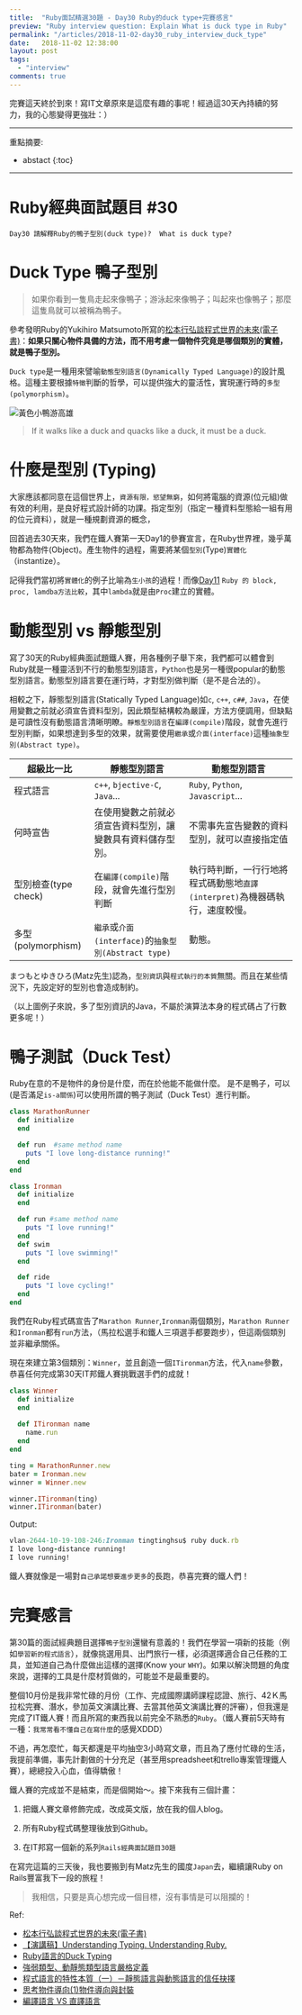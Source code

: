 ```yaml
---
title:  "Ruby面試精選30題 - Day30 Ruby的duck type+完賽感言"
preview: "Ruby interview question: Explain What is duck type in Ruby"
permalink: "/articles/2018-11-02-day30_ruby_interview_duck_type"
date:   2018-11-02 12:38:00
layout: post
tags: 
  - "interview"
comments: true
---
```


完賽這天終於到來！寫IT文章原來是這麼有趣的事呢！經過這30天內持續的努力，我的心態變得更強壯：）
<!-- more -->
---

重點摘要:
* abstact
{:toc}

---

# Ruby經典面試題目 #30

`Day30 請解釋Ruby的鴨子型別(duck type)?  What is duck type?`

# Duck Type 鴨子型別

> 如果你看到一隻鳥走起來像鴨子；游泳起來像鴨子；叫起來也像鴨子；那麼這隻鳥就可以被稱為鴨子。

參考發明Ruby的Yukihiro Matsumoto所寫的[松本行弘談程式世界的未來(電子書)](https://books.google.com.au/books?id=uYvpBgAAQBAJ&pg=PA109&lpg=PA109&dq=ruby+鴨子型別)：**如果只關心物件具備的方法，而不用考慮一個物件究竟是哪個類別的實體，就是鴨子型別。**

`Duck type`是一種用來譬喻`動態型別語言(Dynamically Typed Language)`的設計風格。這種主要根據`特徵`判斷的哲學，可以提供強大的靈活性，實現運行時的`多型(polymorphism)`。

![黃色小鴨游高雄](https://lh4.googleusercontent.com/1HfzXVrD9TYsd3WCtrcTX0g47T7rgYtQwMAi37v5M0rFdXbmtIQW5lgjVEgYg61LZQoIEKyy0KzR0ncdBtlclIO-ldapKUkhPNgBv9tnSnwMcT8XjYeczypMc236Gkhxgjm-slua)

> If it walks like a duck and quacks like a duck, it must be a duck.

# 什麼是型別 (Typing)

大家應該都同意在這個世界上，`資源有限，慾望無窮`，如何將電腦的資源(位元組)做有效的利用，是良好程式設計師的功課。指定型別（指定ㄧ種資料型態給一組有用的位元資料），就是一種規劃資源的概念，

回首過去30天來，我們在鐵人賽第一天Day1的參賽宣言，在Ruby世界裡，幾乎萬物都為物件(Object)。產生物件的過程，需要將某個`型別`(Type)`實體化`（instantize）。

記得我們當初將`實體化`的例子比喻為`生小孩`的過程！而像[Day11](https://ithelp.ithome.com.tw/articles/10201484) `Ruby 的 block, proc, lamdba方法比較`，其中`lambda`就是由`Proc`建立的實體。

# 動態型別 vs 靜態型別

寫了30天的Ruby經典面試題鐵人賽，用各種例子舉下來，我們都可以體會到Ruby就是一種靈活到不行的動態型別語言，`Python`也是另一種很popular的動態型別語言。動態型別語言要在運行時，才對型別做判斷（是不是合法的）。

相較之下，靜態型別語言(Statically Typed Language)如`c`, `c++`, `c##`, `Java`，在使用變數之前就必須宣告資料型別，因此類型結構較為嚴謹，方法方便調用，但缺點是可讀性沒有動態語言清晰明瞭。`靜態型別語言`在`編譯(compile)`階段，就會先進行型別判斷，如果想達到多型的效果，就需要使用`繼承`或`介面(interface)`這種`抽象型別(Abstract type)`。

超級比一比 | 靜態型別語言 | 動態型別語言
------------- | -------------| -------------
程式語言 |`c++`, `bjective-C`, `Java`... | `Ruby`, `Python`, `Javascript`...
何時宣告 |在使用變數之前就必須宣告資料型別，讓變數具有資料儲存型別。 | 不需事先宣告變數的資料型別，就可以直接指定值
型別檢查(type check) |在`編譯(compile)`階段，就會先進行型別判斷 | 執行時判斷，一行行地將程式碼動態地`直譯(interpret)`為機器碼執行，速度較慢。
多型(polymorphism) |`繼承`或`介面(interface)`的`抽象型別(Abstract type)`| 動態。

まつもとゆきひろ(Matz先生)認為，`型別資訊`與`程式執行的本質`無關。而且在某些情況下，先設定好的型別也會造成制約。

（以上圖例子來說，多了型別資訊的Java，不屬於演算法本身的程式碼占了行數更多呢！）

# 鴨子測試（Duck Test）

Ruby在意的不是物件的身份是什麼，而在於他能不能做什麼。
是不是鴨子，可以(是否滿足`is-a關係`)可以使用所謂的鴨子測試（Duck Test）進行判斷。

```ruby
class MarathonRunner
  def initialize
  end

  def run  #same method name
    puts "I love long-distance running!"
  end
end

class Ironman
  def initialize
  end

  def run #same method name
    puts "I love running!"
  end
  def swim
    puts "I love swimming!"
  end

  def ride
    puts "I love cycling!"
  end  
end
```

我們在Ruby程式碼宣告了`Marathon Runner`,`Ironman`兩個類別，`Marathon Runner`和`Ironman`都有`run`方法，（馬拉松選手和鐵人三項選手都要跑步），但這兩個類別並非繼承關係。

現在來建立第3個類別：`Winner`，並且創造一個`ITironman`方法，代入`name`參數，恭喜任何完成第30天IT邦鐵人賽挑戰選手們的成就！

```ruby
class Winner
  def initialize
  end
  
  def ITironman name
    name.run
  end
end

ting = MarathonRunner.new
bater = Ironman.new
winner = Winner.new

winner.ITironman(ting)
winner.ITironman(bater)
```

Output:

```ruby
vlan-2644-10-19-108-246:Ironman tingtinghsu$ ruby duck.rb
I love long-distance running!
I love running!
```

鐵人賽就像是一場對`自己承諾想要進步更多`的長跑，恭喜完賽的鐵人們！

# 完賽感言

第30篇的面試經典題目選擇`鴨子型別`還蠻有意義的！我們在學習一項新的技能（例如`學習新的程式語言`），就像挑選用具、出門旅行一樣，必須選擇適合自己任務的工具，並知道自己為什麼做出這樣的選擇(Know your `WHY`)。如果以解決問題的角度來說，選擇的工具是什麼材質做的，可能並不是最重要的。

整個10月份是我非常忙碌的月份（工作、完成國際講師課程認證、旅行、42Ｋ馬拉松完賽、潛水，參加英文演講比賽、去當其他英文演講比賽的評審），但我還是完成了IT鐵人賽！而且所寫的東西我以前完全不熟悉的`Ruby`。（鐵人賽前5天時有一種：`我常常看不懂自己在寫什麼`的感覺XDDD）

不過，再怎麼忙，每天都還是平均抽空3小時寫文章，而且為了應付忙碌的生活，我提前準備，事先計劃做的十分充足（甚至用spreadsheet和trello專案管理鐵人賽），總總投入心血，值得驕傲！

鐵人賽的完成並不是結束，而是個開始～。接下來我有三個計畫：

1. 把鐵人賽文章修飾完成，改成英文版，放在我的個人blog。

2. 所有Ruby程式碼整理後放到Github。

3. 在IT邦寫一個新的系列`Rails經典面試題目30題`

在寫完這篇的三天後，我也要搬到有Matz先生的國度`Japan`去，繼續讓Ruby on Rails豐富我下一段的旅程！

> 我相信，只要是真心想完成一個目標，沒有事情是可以阻攔的！

Ref:

* [松本行弘談程式世界的未來(電子書)](https://books.google.com.au/books?id=uYvpBgAAQBAJ&pg=PA109&lpg=PA109&dq=ruby+鴨子型別)
* [【演講稿】Understanding Typing. Understanding Ruby.](http://www.codedata.com.tw/social-coding/understanding-typing-understanding-ruby/)
* [Ruby語言的Duck Typing](http://reader.roodo.com/sholfen/archives/8667217.html)
* [強弱類型、動靜態類型語言嚴格定義](https://hk.saowen.com/a/68faaaa3a965bf21a6bd715fd4f6e41a14a9279d2c22e1854e4732b183909673)
* [程式語言的特性本質（一）－靜態語言與動態語言的信任抉擇](https://www.ithome.com.tw/node/73445)
* [思考物件導向(1)物件導向與封裝](https://www.ithome.com.tw/node/45903)
* [編譯語言 VS 直譯語言](https://medium.com/@totoroLiu/%E7%B7%A8%E8%AD%AF%E8%AA%9E%E8%A8%80-vs-%E7%9B%B4%E8%AD%AF%E8%AA%9E%E8%A8%80-5f34e6bae051)

